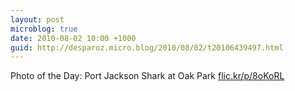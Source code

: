```yaml
---
layout: post
microblog: true
date: 2010-08-02 10:00 +1000
guid: http://desparoz.micro.blog/2010/08/02/t20106439497.html
---
```

Photo of the Day: Port Jackson Shark at Oak Park [flic.kr/p/8oKoRL](http://flic.kr/p/8oKoRL)
